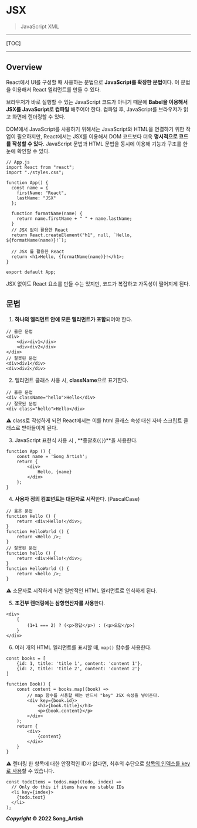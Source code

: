 # JSX

> JavaScript XML

---

[TOC]

---



## Overview

React에서 UI를 구성할 때 사용하는 문법으로 **JavaScript를 확장한 문법**이다. 이 문법을 이용해서 React 엘리먼트를 만들 수 있다.

브라우저가 바로 실행할 수 있는 JavaScript 코드가 아니기 때문에 **Babel을 이용해서 JSX를 JavaScript로 컴파일** 해주어야 한다. 컴파일 후, JavaScript를 브라우저가 읽고 화면에 렌더링할 수 있다.

DOM에서 JavaScript를 사용하기 위해서는 JavaScript와 HTML을 연결하기 위한 작업이 필요하지만, React에서는 JSX를 이용해서 DOM 코드보다 더욱 **명시적으로 코드를 작성할 수 있다.** JavaScript 문법과 HTML 문법을 동시에 이용해 기능과 구조를 한눈에 확인할 수 있다.

```react
// App.js
import React from "react";
import "./styles.css";

function App() {
  const name = {
    firstName: "React",
    lastName: "JSX"
  };

  function formatName(name) {
    return name.firstName + " " + name.lastName;
  }
  // JSX 없이 활용한 React
  return React.createElement("h1", null, `Hello, ${formatName(name)}!`);

  // JSX 를 활용한 React
  return <h1>Hello, {formatName(name)}!</h1>;
}

export default App;
```

JSX 없이도 React 요소를 만들 수는 있지만, 코드가 복잡하고 가독성이 떨어지게 된다.



## 문법

1. **하나의 엘리먼트 안에 모든 엘리먼트가 포함**되어야 한다.

```react
// 옳은 문법
<div>
	<div>div1</div>
    <div>div2</div>
</div>
// 잘못된 문법
<div>div1</div>
<div>div2</div>
```

2. 엘리먼트 클래스 사용 시, **className**으로 표기한다.

```react
// 옳은 문법
<div className="hello">Hello</div>
// 잘못된 문법
<div class="hello">Hello</div>
```

:warning: class로 작성하게 되면 React에서는 이를 html 클래스 속성 대신 자바 스크립트 클래스로 받아들이게 된다.

3. JavaScript 표현식 사용 시 , **중괄호(`{}`)**을 사용한다.

```react
function App () {
    const name = 'Song Artish';
    return {
        <div>
        	Hello, {name}
        </div>
    };
}
```

4. **사용자 정의 컴포넌트는 대문자로 시작**한다. (PascalCase)

```react
// 옳은 문법
function Hello () {
    return <div>Hello!</div>;
}
function HelloWorld () {
    return <Hello />;
}
// 잘못된 문법
function hello () {
    return <div>Hello!</div>;
}
function HelloWorld () {
    return <hello />;
}

```

:warning: 소문자로 시작하게 되면 일반적인 HTML 엘리먼트로 인식하게 된다.

5. **조건부 렌더링에는 삼항연산자를 사용**한다.

```react
<div>
	{
        (1+1 === 2) ? (<p>정답</p>) : (<p>오답</p>)
    }
</div>
```

6. 여러 개의 HTML 엘리먼트를 표시할 때, `map()` 함수를 사용한다.

```react
const books = [
    {id: 1, title: 'title 1', content: 'content 1'},
    {id: 2, title: 'title 2', content: 'content 2'}
]

function Book() {
    const content = books.map((book) =>
        // map 함수를 사용할 때는 반드시 "key" JSX 속성을 넣어준다.
    	<div key={book.id}>
        	<h3>{book.title}</h3>
            <p>{book.content}</p>
        </div>
    );
    return {
        <div>
        	{content}
        </div>
    }
}
```

:warning: 렌더링 한 항목에 대한 안정적인 ID가 없다면, 최후의 수단으로 <u>항목의 인덱스를 key로 사용</u>할 수 있습니다.

```react
const todoItems = todos.map((todo, index) =>
  // Only do this if items have no stable IDs
  <li key={index}>
    {todo.text}
  </li>
);
```



***Copyright* © 2022 Song_Artish**

